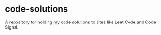 # code-solutions
A repository for holding my code solutions to sites like Leet Code and Code Signal.
